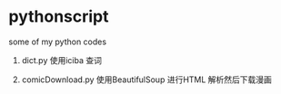 pythonscript
============

some of my python codes

1. dict.py
 使用iciba 查词

2. comicDownload.py
 使用BeautifulSoup 进行HTML 解析然后下载漫画
